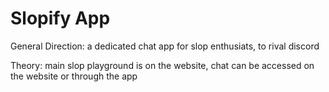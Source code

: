 # Slopify App

General Direction: a dedicated chat app for slop enthusiats, to rival discord

Theory: main slop playground is on the website, chat can be accessed on the website or through the app
